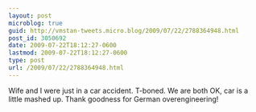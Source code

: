 ```yaml
---
layout: post
microblog: true
guid: http://vmstan-tweets.micro.blog/2009/07/22/2788364948.html
post_id: 3050692
date: 2009-07-22T18:12:27-0600
lastmod: 2009-07-22T18:12:27-0600
type: post
url: /2009/07/22/2788364948.html
---
```

Wife and I were just in a car accident. T-boned. We are both OK, car is a little mashed up. Thank goodness for German overengineering!
